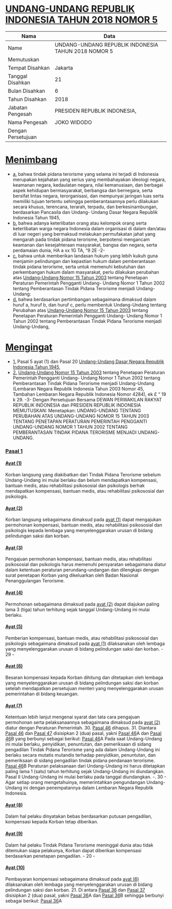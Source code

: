 # [UNDANG-UNDANG REPUBLIK INDONESIA TAHUN 2018 NOMOR 5](http://example.org/legal/document/uu/2018/5)

| Nama | Data |
| ------ | ----- |
|Name|UNDANG-UNDANG REPUBLIK INDONESIA TAHUN 2018 NOMOR 5|
|Memutuskan||
|Tempat Disahkan|Jakarta|
|Tanggal Disahkan|21|
|Bulan Disahkan|6|
|Tahun Disahkan|2018|
|Jabatan Pengesah|PRESIDEN REPUBLIK INDONESIA,|
|Nama Pengesah|JOKO WIDODO|
|Dengan Persetujuan||
# [Menimbang](http://example.org/legal/document/uu/2018/5/menimbang)

* [a.](http://example.org/legal/document/uu/2018/5/menimbang/point/a) bahwa tindak pidana terorisme yang selama ini terjadi di Indonesia merupakan kejahatan yang serius yang membahayakan ideologi negara, keamanan negara, kedaulatan negara, nilai kemanusiaan, dan berbagai aspek kehidupan bermasyarakat, berbangsa dan bernegara, serta bersifat lintas negara, terorganisasi, dan mempunyai jaringan luas serta memiliki tujuan tertentu sehingga pemberantasannya perlu dilakukan secara khusus, terencana, terarah, terpadu, dan berkesinambungan, berdasarkan Pancasila dan Undang- Undang Dasar Negara Republik Indonesia Tahun 1945,
* [b.](http://example.org/legal/document/uu/2018/5/menimbang/point/b) bahwa adanya keterlibatan orang atau kelompok orang serta keterlibatan warga negara Indonesia dalam organisasi di dalam dan/atau di luar negeri yang bermaksud melakukan permufakatan jahat yang mengarah pada tindak pidana terorisme, berpotensi mengancam keamanan dan kesejahteraan masyarakat, bangsa dan negara, serta perdamaian dunia, HA a xx 1G TA, “9 2E -2-
* [c.](http://example.org/legal/document/uu/2018/5/menimbang/point/c) bahwa untuk memberikan landasan hukum yang lebih kukuh guna menjamin pelindungan dan kepastian hukum dalam pemberantasan tindak pidana terorisme, serta untuk memenuhi kebutuhan dan perkembangan hukum dalam masyarakat, perlu dilakukan perubahan atas [Undang-Undang Nomor 15 Tahun 2003](http://example.org/legal/document/uu/2003/15) tentang Penetapan Peraturan Pemerintah Pengganti Undang- Undang Nomor 1 Tahun 2002 tentang Pemberantasan Tindak Pidana Terorisme menjadi Undang-Undang:
* [d.](http://example.org/legal/document/uu/2018/5/menimbang/point/d) bahwa berdasarkan pertimbangan sebagaimana dimaksud dalam huruf a, huruf b, dan huruf c, perlu membentuk Undang-Undang tentang Perubahan atas [Undang-Undang Nomor 15 Tahun 2003](http://example.org/legal/document/uu/2003/15) tentang Penetapan Peraturan Pemerintah Pengganti Undang- Undang Nomor 1 Tahun 2002 tentang Pemberantasan Tindak Pidana Terorisme menjadi Undang-Undang,
# [Mengingat](http://example.org/legal/document/uu/2018/5/mengingat)

* [1.](http://example.org/legal/document/uu/2018/5/mengingat/point/0001) Pasal 5 ayat (1) dan Pasal 20 [Undang-Undang Dasar Negara Republik Indonesia Tahun 1945](http://example.org/legal/document/uu),
* [2.](http://example.org/legal/document/uu/2018/5/mengingat/point/0002) [Undang-Undang Nomor 15 Tahun 2003](http://example.org/legal/document/uu/2003/15) tentang Penetapan Peraturan Pemerintah Pengganti Undang- Undang Nomor 1 Tahun 2002 tentang Pemberantasan Tindak Pidana Terorisme menjadi Undang-Undang (Lembaran Negara Republik Indonesia Tahun 2003 Nomor 45, Tambahan Lembaran Negara Republik Indonesia Nomor 4284), ek £ “ 19 k 29. -3- Dengan Persetujuan Bersama DEWAN PERWAKILAN RAKYAT REPUBLIK INDONESIA dan PRESIDEN REPUBLIK INDONESIA MEMUTUSKAN: Menetapkan: UNDANG-UNDANG TENTANG PERUBAHAN ATAS UNDANG-UNDANG NOMOR 15 TAHUN 2003 TENTANG PENETAPAN PERATURAN PEMERINTAH PENGGANTI UNDANG-UNDANG NOMOR 1 TAHUN 2002 TENTANG PEMBERANTASAN TINDAK PIDANA TERORISME MENJADI UNDANG-UNDANG.

### [Pasal 1](http://example.org/legal/document/uu/2018/5/pasal/0001)

#### [Ayat (1)](http://example.org/legal/document/uu/2018/5/pasal/0001/version/20180621/ayat/0001)
Korban langsung yang diakibatkan dari Tindak Pidana Terorisme sebelum Undang-Undang ini mulai berlaku dan belum mendapatkan kompensasi, bantuan medis, atau rehabilitasi psikososial dan psikologis berhak mendapatkan kompensasi, bantuan medis, atau rehabilitasi psikososial dan psikologis.

#### [Ayat (2)](http://example.org/legal/document/uu/2018/5/pasal/0001/version/20180621/ayat/0002)
Korban langsung sebagaimana dimaksud pada [ayat (1)](http://example.org/legal/document/uu/2018/5/pasal/0001/version/20180621/ayat/0001) dapat mengajukan permohonan kompensasi, bantuan medis, atau rehabilitasi psikososial dan psikologis kepada lembaga yang menyelenggarakan urusan di bidang pelindungan saksi dan korban.

#### [Ayat (3)](http://example.org/legal/document/uu/2018/5/pasal/0001/version/20180621/ayat/0003)
Pengajuan permohonan kompensasi, bantuan medis, atau rehabilitasi psikososial dan psikologis harus memenuhi persyaratan sebagaimana diatur dalam ketentuan peraturan perundang-undangan dan dilengkapi dengan surat penetapan Korban yang dikeluarkan oleh Badan Nasional Penanggulangan Terorisme.

#### [Ayat (4)](http://example.org/legal/document/uu/2018/5/pasal/0001/version/20180621/ayat/0004)
Permohonan sebagaimana dimaksud pada [ayat (2)](http://example.org/legal/document/uu/2018/5/pasal/0001/version/20180621/ayat/0002) dapat diajukan paling lama 3 (tiga) tahun terhitung sejak tanggal Undang-Undang ini mulai berlaku.

#### [Ayat (5)](http://example.org/legal/document/uu/2018/5/pasal/0001/version/20180621/ayat/0005)
Pemberian kompensasi, bantuan medis, atau rehabilitasi psikososial dan psikologis sebagaimana dimaksud pada [ayat (1)](http://example.org/legal/document/uu/2018/5/pasal/0001/version/20180621/ayat/0001) dilaksanakan oleh lembaga yang menyelenggarakan urusan di bidang pelindungan saksi dan korban. - 29 -

#### [Ayat (6)](http://example.org/legal/document/uu/2018/5/pasal/0001/version/20180621/ayat/0006)
Besaran kompensasi kepada Korban dihitung dan ditetapkan oleh lembaga yang menyelenggarakan urusan di bidang pelindungan saksi dan korban setelah mendapatkan persetujuan menteri yang menyelenggarakan urusan pemerintahan di bidang keuangan.

#### [Ayat (7)](http://example.org/legal/document/uu/2018/5/pasal/0001/version/20180621/ayat/0007)
Ketentuan lebih lanjut mengenai syarat dan tata cara pengajuan permohonan serta pelaksanaannya sebagaimana dimaksud pada [ayat (2)](http://example.org/legal/document/uu/2018/5/pasal/0001/version/20180621/ayat/0002) diatur dengan Peraturan Pemerintah. 30. [Pasal 46](http://example.org/legal/document/uu/2018/5/pasal/0046) dihapus. 31. Diantara [Pasal 46](http://example.org/legal/document/uu/2018/5/pasal/0046) dan [Pasal 47](http://example.org/legal/document/uu/2018/5/pasal/0047) disisipkan 2 (dua) pasal, yakni [Pasal 46](http://example.org/legal/document/uu/2018/5/pasal/0046)A dan [Pasal 46](http://example.org/legal/document/uu/2018/5/pasal/0046)B yang berbunyi sebagai berikut: [Pasal 46](http://example.org/legal/document/uu/2018/5/pasal/0046)A Pada saat Undang-Undang ini mulai berlaku, penyidikan, penuntutan, dan pemeriksaan di sidang pengadilan Tindak Pidana Terorisme yang ada dalam Undang-Undang ini berlaku secara mutatis mutandis terhadap penyidikan, penuntutan, dan pemeriksaan di sidang pengadilan tindak pidana pendanaan terorisme. [Pasal 46](http://example.org/legal/document/uu/2018/5/pasal/0046)B Peraturan pelaksanaan dari Undang-Undang ini harus ditetapkan paling lama 1 (satu) tahun terhitung sejak Undang-Undang ini diundangkan. Pasal II Undang-Undang ini mulai berlaku pada tanggal diundangkan. -. 30 - Agar setiap orang mengetahuinya, memerintahkan pengundangan Undang-Undang ini dengan penempatannya dalam Lembaran Negara Republik Indonesia.

#### [Ayat (8)](http://example.org/legal/document/uu/2018/5/pasal/0001/version/20180621/ayat/0008)
Dalam hal pelaku dinyatakan bebas berdasarkan putusan pengadilan, kompensasi kepada Korban tetap diberikan.

#### [Ayat (9)](http://example.org/legal/document/uu/2018/5/pasal/0001/version/20180621/ayat/0009)
Dalam hal pelaku Tindak Pidana Terorisme meninggal dunia atau tidak ditemukan siapa pelakunya, Korban dapat diberikan kompensasi berdasarkan penetapan pengadilan. - 20 -

#### [Ayat (10)](http://example.org/legal/document/uu/2018/5/pasal/0001/version/20180621/ayat/0010)
Pembayaran kompensasi sebagaimana dimaksud pada [ayat (6)](http://example.org/legal/document/uu/2018/5/pasal/0001/version/20180621/ayat/0006) dilaksanakan oleh lembaga yang menyelenggarakan urusan di bidang pelindungan saksi dan korban. 21. Di antara [Pasal 36](http://example.org/legal/document/uu/2018/5/pasal/0036) dan [Pasal 37](http://example.org/legal/document/uu/2018/5/pasal/0037) disisipkan 2 (dua) pasal, yakni [Pasal 36](http://example.org/legal/document/uu/2018/5/pasal/0036)A dan [Pasal 36](http://example.org/legal/document/uu/2018/5/pasal/0036)B sehingga berbunyi sebagai berikut: [Pasal 36](http://example.org/legal/document/uu/2018/5/pasal/0036)A
